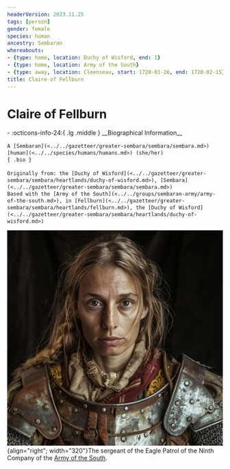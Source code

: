 ```yaml
---
headerVersion: 2023.11.25
tags: [person]
gender: female
species: human
ancestry: Sembaran
whereabouts:
- {type: home, location: Duchy of Wisford, end: 1}
- {type: home, location: Army of the South}
- {type: away, location: Cleenseau, start: 1720-01-26, end: 1720-02-15}
title: Claire of Fellburn
---
```

# Claire of Fellburn
<div class="grid cards ext-narrow-margin ext-one-column" markdown>
- :octicons-info-24:{ .lg .middle } __Biographical Information__

    A [Sembaran](<../../gazetteer/greater-sembara/sembara/sembara.md>) [human](<../../species/humans/humans.md>) (she/her)  
    { .bio }

    Originally from: the [Duchy of Wisford](<../../gazetteer/greater-sembara/sembara/heartlands/duchy-of-wisford.md>), [Sembara](<../../gazetteer/greater-sembara/sembara/sembara.md>)
    Based with the [Army of the South](<../../groups/sembaran-army/army-of-the-south.md>), in [Fellburn](<../../gazetteer/greater-sembara/sembara/heartlands/fellburn.md>), the [Duchy of Wisford](<../../gazetteer/greater-sembara/sembara/heartlands/duchy-of-wisford.md>)
</div>


![Claire of Fellburn](../../assets/claire-of-fellburn.png){align="right"; width="320"}The sergeant of the Eagle Patrol of the Ninth Company of the [Army of the South](<../../groups/sembaran-army/army-of-the-south.md>). 